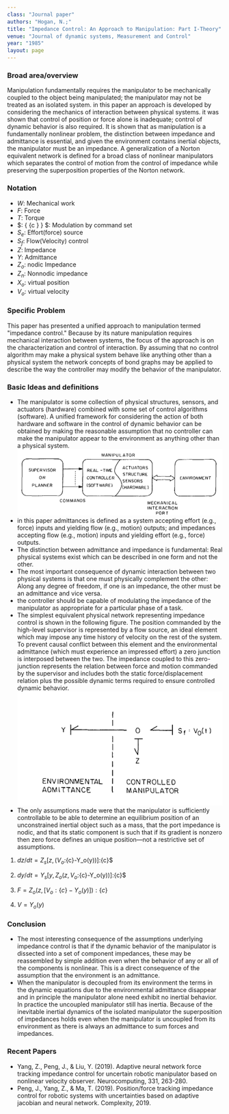```yaml
---
class: "Journal paper"
authors: "Hogan, N.;"
title: "Impedance Control: An Approach to Manipulation: Part I-Theory"
venue: "Journal of dynamic systems, Measurement and Control"
year: "1985"
layout: page
---
```


### Broad area/overview
Manipulation fundamentally requires the manipulator to be mechanically coupled to the object being manipulated; the manipulator may not be treated as an isolated system. in this paper an approach is developed by considering the mechanics of interaction between physical systems. it was shown that control of position or force alone is inadequate; control of dynamic behavior is also required. It is shown that as manipulation is a fundamentally nonlinear problem, the distinction between impedance and admittance is essential, and given the environment contains inertial objects, the manipulator must be an impedance. A generalization of a Norton equivalent network is defined for a broad class of nonlinear manipulators which separates the control of motion from the control of impedance while preserving the superposition properties of the Norton network.
### Notation
* $W$: Mechanical work
* $F$: Force
* $T$: Torque
* $: { {c } } $: Modulation by command set
* $S_e$: Effort(force) source
* $S_f$: Flow(Velocity) control
* $Z$: Impedance
* $Y$: Admittance
* $Z_o$: nodic Impedance
* $Z_n$: Nonnodic impedance
* $X_o$: virtual position
* $V_o$: virtual velocity


### Specific Problem
This paper has presented a unified approach to manipulation termed "impedance control." Because by its nature manipulation requires mechanical interaction between systems, the focus of the approach is on the characterization and control of interaction. By assuming that no control algorithm may make a physical system behave like anything other than a physical system the network concepts of bond graphs may be applied to describe the way the controller may modify the behavior of the manipulator.

### Basic Ideas and definitions
* The manipulator is some collection of physical structures, sensors, and actuators (hardware) combined with some set of control algorithms (software). A unified framework for considering the action of both hardware and software in the control of dynamic behavior can be obtained by making the reasonable assumption that no controller can make the manipulator appear to the environment as anything other than a physical system.
 ![](/assets/img/Capture_1.png)
*  in this paper admittances is defined as a system accepting effort (e.g., force) inputs and yielding flow (e.g., motion) outputs; and impedances accepting flow (e.g., motion) inputs and yielding effort (e.g., force) outputs.
* The distinction between admittance and impedance is fundamental: Real physical systems exist which can be described in one form and not the other.
* The most important consequence of dynamic interaction between two physical systems is that one must physically complement the other: Along any degree of freedom, if one is an impedance, the other must be an admittance and vice versa.
* the controller should be capable of modulating the impedance of the manipulator as appropriate for a particular phase of a task.
* The simplest equivalent physical network representing impedance control is shown in the following figure. The position commanded by the high-level supervisor is represented by a flow source, an ideal element which may impose any time history of velocity on the rest of the system. To prevent causal conflict between this element and the environmental admittance (which must experience an impressed effort) a zero junction is interposed between the two. The impedance coupled to this zero-junction represents the relation between force and motion commanded by the supervisor and includes both the static force/displacement relation plus the possible dynamic terms required to ensure controlled dynamic behavior.
![](/assets/img/Capture_2.png)
* The only assumptions made were that the manipulator is sufficiently controllable to be able to determine an equilibrium position of an unconstrained inertial object such as a mass, that the port impedance is nodic, and that its static component is such that if its gradient is nonzero then zero force defines an unique position—not a restrictive set of assumptions.

 1. $dz/dt=Z_s[z,(V_o:$\{c\}-Y_o(y))]:\{c\}$

 1. $dy/dt=Y_s[y,Z_o(z,V_o:$\{c}-Y_o(y))]:\{c\}$

 1. $F=Z_o(z,[V_o:\{c\}-Y_o(y)]):\{c\}$

 1. $V=Y_o(y)$

### Conclusion
* The most interesting consequence of the assumptions underlying impedance control is that if the dynamic behavior of the manipulator is dissected into a set of component impedances, these may be reassembled by simple addition even when the behavior of any or all of the components is nonlinear. This is a direct consequence of the assumption that the environment is an admittance.
* When the manipulator is decoupled from its environment the terms in the dynamic equations due to the environmental admittance disappear and in principle the manipulator alone need exhibit no inertial behavior. In practice the uncoupled manipulator still has inertia. Because of the inevitable inertial dynamics of the isolated manipulator the superposition of impedances holds even when the manipulator is uncoupled from its environment as there is always an admittance to sum forces and impedances.
### Recent Papers
* Yang, Z., Peng, J., & Liu, Y. (2019). Adaptive neural network force tracking impedance control for uncertain robotic manipulator based on nonlinear velocity observer. Neurocomputing, 331, 263-280.
* Peng, J., Yang, Z., & Ma, T. (2019). Position/force tracking impedance control for robotic systems with uncertainties based on adaptive jacobian and neural network. Complexity, 2019.
